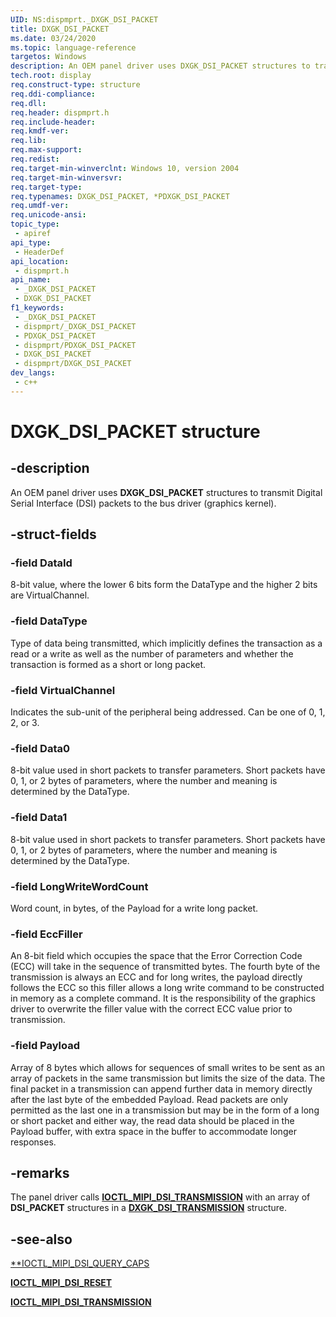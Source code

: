 ```yaml
---
UID: NS:dispmprt._DXGK_DSI_PACKET
title: DXGK_DSI_PACKET
ms.date: 03/24/2020
ms.topic: language-reference
targetos: Windows
description: An OEM panel driver uses DXGK_DSI_PACKET structures to transmit Digital Serial Interface (DSI) packets to the bus driver (graphics kernel).
tech.root: display
req.construct-type: structure
req.ddi-compliance: 
req.dll: 
req.header: dispmprt.h
req.include-header: 
req.kmdf-ver: 
req.lib: 
req.max-support: 
req.redist: 
req.target-min-winverclnt: Windows 10, version 2004
req.target-min-winversvr: 
req.target-type: 
req.typenames: DXGK_DSI_PACKET, *PDXGK_DSI_PACKET
req.umdf-ver: 
req.unicode-ansi: 
topic_type:
 - apiref
api_type:
 - HeaderDef
api_location:
 - dispmprt.h
api_name:
 - _DXGK_DSI_PACKET
 - DXGK_DSI_PACKET
f1_keywords:
 - _DXGK_DSI_PACKET
 - dispmprt/_DXGK_DSI_PACKET
 - PDXGK_DSI_PACKET
 - dispmprt/PDXGK_DSI_PACKET
 - DXGK_DSI_PACKET
 - dispmprt/DXGK_DSI_PACKET
dev_langs:
 - c++
---
```


# DXGK_DSI_PACKET structure


## -description

An OEM panel driver uses **DXGK_DSI_PACKET** structures to transmit Digital Serial Interface (DSI) packets to the bus driver (graphics kernel).

## -struct-fields

### -field DataId

8-bit value, where the lower 6 bits form the DataType and the higher 2 bits are VirtualChannel.

### -field DataType

Type of data being transmitted, which implicitly defines the transaction as a read or a write as well as the number of parameters and whether the transaction is formed as a short or long packet.

### -field VirtualChannel

Indicates the sub-unit of the peripheral being addressed. Can be one of 0, 1, 2, or 3.

### -field Data0

8-bit value used in short packets to transfer parameters. Short packets have 0, 1, or 2 bytes of parameters, where the number and meaning is determined by the DataType.

### -field Data1

8-bit value used in short packets to transfer parameters. Short packets have 0, 1, or 2 bytes of parameters, where the number and meaning is determined by the DataType.

### -field LongWriteWordCount

Word count, in bytes, of the Payload for a write long packet.

### -field EccFiller

An 8-bit field which occupies the space that the Error Correction Code (ECC) will take in the sequence of transmitted bytes. The fourth byte of the transmission is always an ECC and for long writes, the payload directly follows the ECC so this filler allows a long write command to be constructed in memory as a complete command. It is the responsibility of the graphics driver to overwrite the filler value with the correct ECC value prior to transmission.

### -field Payload

Array of 8 bytes which allows for sequences of small writes to be sent as an array of packets in the same transmission but limits the size of the data. The final packet in a transmission can append further data in memory directly after the last byte of the embedded Payload. Read packets are only permitted as the last one in a transmission but may be in the form of a long or short packet and either way, the read data should be placed in the Payload buffer, with extra space in the buffer to accommodate longer responses.

## -remarks

The panel driver calls [**IOCTL_MIPI_DSI_TRANSMISSION**](..\ntddvdeo\ni-ntddvdeo-ioctl_mipi_dsi_transmission.md) with an array of **DSI_PACKET** structures in a [**DXGK_DSI_TRANSMISSION**](ns-dispmprt-dxgk_dsi_transmission.md) structure.

## -see-also

[**IOCTL_MIPI_DSI_QUERY_CAPS](..\ntddvdeo\ni-ntddvdeo-ioctl_mipi_dsi_query_caps.md)

[**IOCTL_MIPI_DSI_RESET**](..\ntddvdeo\ni-ntddvdeo-ioctl_mipi_dsi_reset.md)

[**IOCTL_MIPI_DSI_TRANSMISSION**](..\ntddvdeo\ni-ntddvdeo-ioctl_mipi_dsi_transmission.md)

